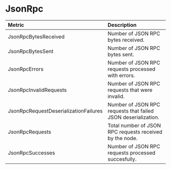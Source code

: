 # JsonRpc

| Metric | Description |
| :--- | :--- |
| JsonRpcBytesReceived | Number of JSON RPC bytes received. |
| JsonRpcBytesSent | Number of JSON RPC bytes sent. |
| JsonRpcErrors | Number of JSON RPC requests processed with errors. |
| JsonRpcInvalidRequests | Number of JSON RPC requests that were invalid. |
| JsonRpcRequestDeserializationFailures | Number of JSON RPC requests that failed JSON deserialization. |
| JsonRpcRequests | Total number of JSON RPC requests received by the node. |
| JsonRpcSuccesses | Number of JSON RPC requests processed succesfully. |
